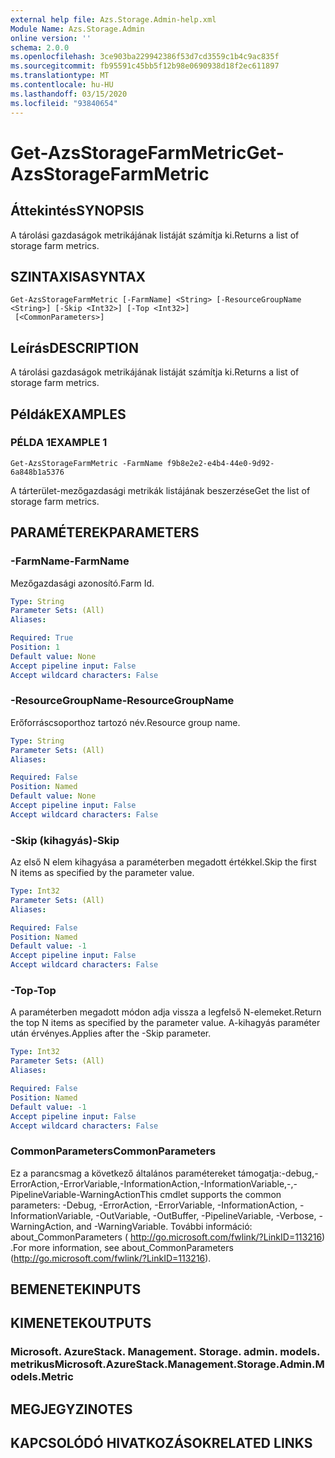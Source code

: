 ```yaml
---
external help file: Azs.Storage.Admin-help.xml
Module Name: Azs.Storage.Admin
online version: ''
schema: 2.0.0
ms.openlocfilehash: 3ce903ba229942386f53d7cd3559c1b4c9ac835f
ms.sourcegitcommit: fb95591c45bb5f12b98e0690938d18f2ec611897
ms.translationtype: MT
ms.contentlocale: hu-HU
ms.lasthandoff: 03/15/2020
ms.locfileid: "93840654"
---
```

# <span data-ttu-id="71d6e-101">Get-AzsStorageFarmMetric</span><span class="sxs-lookup"><span data-stu-id="71d6e-101">Get-AzsStorageFarmMetric</span></span>

## <span data-ttu-id="71d6e-102">Áttekintés</span><span class="sxs-lookup"><span data-stu-id="71d6e-102">SYNOPSIS</span></span>
<span data-ttu-id="71d6e-103">A tárolási gazdaságok metrikájának listáját számítja ki.</span><span class="sxs-lookup"><span data-stu-id="71d6e-103">Returns a list of storage farm metrics.</span></span>

## <span data-ttu-id="71d6e-104">SZINTAXISA</span><span class="sxs-lookup"><span data-stu-id="71d6e-104">SYNTAX</span></span>

```
Get-AzsStorageFarmMetric [-FarmName] <String> [-ResourceGroupName <String>] [-Skip <Int32>] [-Top <Int32>]
 [<CommonParameters>]
```

## <span data-ttu-id="71d6e-105">Leírás</span><span class="sxs-lookup"><span data-stu-id="71d6e-105">DESCRIPTION</span></span>
<span data-ttu-id="71d6e-106">A tárolási gazdaságok metrikájának listáját számítja ki.</span><span class="sxs-lookup"><span data-stu-id="71d6e-106">Returns a list of storage farm metrics.</span></span>

## <span data-ttu-id="71d6e-107">Példák</span><span class="sxs-lookup"><span data-stu-id="71d6e-107">EXAMPLES</span></span>

### <span data-ttu-id="71d6e-108">PÉLDA 1</span><span class="sxs-lookup"><span data-stu-id="71d6e-108">EXAMPLE 1</span></span>
```
Get-AzsStorageFarmMetric -FarmName f9b8e2e2-e4b4-44e0-9d92-6a848b1a5376
```

<span data-ttu-id="71d6e-109">A tárterület-mezőgazdasági metrikák listájának beszerzése</span><span class="sxs-lookup"><span data-stu-id="71d6e-109">Get the list of storage farm metrics.</span></span>

## <span data-ttu-id="71d6e-110">PARAMÉTEREK</span><span class="sxs-lookup"><span data-stu-id="71d6e-110">PARAMETERS</span></span>

### <span data-ttu-id="71d6e-111">-FarmName</span><span class="sxs-lookup"><span data-stu-id="71d6e-111">-FarmName</span></span>
<span data-ttu-id="71d6e-112">Mezőgazdasági azonosító.</span><span class="sxs-lookup"><span data-stu-id="71d6e-112">Farm Id.</span></span>

```yaml
Type: String
Parameter Sets: (All)
Aliases:

Required: True
Position: 1
Default value: None
Accept pipeline input: False
Accept wildcard characters: False
```

### <span data-ttu-id="71d6e-113">-ResourceGroupName</span><span class="sxs-lookup"><span data-stu-id="71d6e-113">-ResourceGroupName</span></span>
<span data-ttu-id="71d6e-114">Erőforráscsoporthoz tartozó név.</span><span class="sxs-lookup"><span data-stu-id="71d6e-114">Resource group name.</span></span>

```yaml
Type: String
Parameter Sets: (All)
Aliases:

Required: False
Position: Named
Default value: None
Accept pipeline input: False
Accept wildcard characters: False
```

### <span data-ttu-id="71d6e-115">-Skip (kihagyás)</span><span class="sxs-lookup"><span data-stu-id="71d6e-115">-Skip</span></span>
<span data-ttu-id="71d6e-116">Az első N elem kihagyása a paraméterben megadott értékkel.</span><span class="sxs-lookup"><span data-stu-id="71d6e-116">Skip the first N items as specified by the parameter value.</span></span>

```yaml
Type: Int32
Parameter Sets: (All)
Aliases:

Required: False
Position: Named
Default value: -1
Accept pipeline input: False
Accept wildcard characters: False
```

### <span data-ttu-id="71d6e-117">-Top</span><span class="sxs-lookup"><span data-stu-id="71d6e-117">-Top</span></span>
<span data-ttu-id="71d6e-118">A paraméterben megadott módon adja vissza a legfelső N-elemeket.</span><span class="sxs-lookup"><span data-stu-id="71d6e-118">Return the top N items as specified by the parameter value.</span></span>
<span data-ttu-id="71d6e-119">A-kihagyás paraméter után érvényes.</span><span class="sxs-lookup"><span data-stu-id="71d6e-119">Applies after the -Skip parameter.</span></span>

```yaml
Type: Int32
Parameter Sets: (All)
Aliases:

Required: False
Position: Named
Default value: -1
Accept pipeline input: False
Accept wildcard characters: False
```

### <span data-ttu-id="71d6e-120">CommonParameters</span><span class="sxs-lookup"><span data-stu-id="71d6e-120">CommonParameters</span></span>
<span data-ttu-id="71d6e-121">Ez a parancsmag a következő általános paramétereket támogatja:-debug,-ErrorAction,-ErrorVariable,-InformationAction,-InformationVariable,-,-PipelineVariable-WarningAction</span><span class="sxs-lookup"><span data-stu-id="71d6e-121">This cmdlet supports the common parameters: -Debug, -ErrorAction, -ErrorVariable, -InformationAction, -InformationVariable, -OutVariable, -OutBuffer, -PipelineVariable, -Verbose, -WarningAction, and -WarningVariable.</span></span> <span data-ttu-id="71d6e-122">További információ: about_CommonParameters ( http://go.microsoft.com/fwlink/?LinkID=113216) .</span><span class="sxs-lookup"><span data-stu-id="71d6e-122">For more information, see about_CommonParameters (http://go.microsoft.com/fwlink/?LinkID=113216).</span></span>

## <span data-ttu-id="71d6e-123">BEMENETEK</span><span class="sxs-lookup"><span data-stu-id="71d6e-123">INPUTS</span></span>

## <span data-ttu-id="71d6e-124">KIMENETEK</span><span class="sxs-lookup"><span data-stu-id="71d6e-124">OUTPUTS</span></span>

### <span data-ttu-id="71d6e-125">Microsoft. AzureStack. Management. Storage. admin. models. metrikus</span><span class="sxs-lookup"><span data-stu-id="71d6e-125">Microsoft.AzureStack.Management.Storage.Admin.Models.Metric</span></span>

## <span data-ttu-id="71d6e-126">MEGJEGYZI</span><span class="sxs-lookup"><span data-stu-id="71d6e-126">NOTES</span></span>

## <span data-ttu-id="71d6e-127">KAPCSOLÓDÓ HIVATKOZÁSOK</span><span class="sxs-lookup"><span data-stu-id="71d6e-127">RELATED LINKS</span></span>
